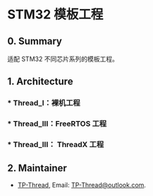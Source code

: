 # STM32 模板工程

## 0. Summary

适配 STM32 不同芯片系列的模板工程。

## 1. Architecture

### * Thread_I：裸机工程

### * Thread_III：FreeRTOS 工程

### * Thread_III： ThreadX 工程

## 2. Maintainer

* [TP-Thread](https://github.com/TP-Thread), Email: <TP-Thread@outlook.com>.
